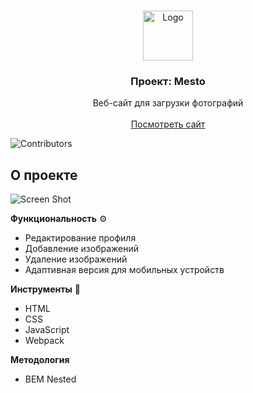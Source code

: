 <br/>
<p align="center">
  <a href="https://github.com/IgorSuhachov/mesto">
    <img src="https://raw.githubusercontent.com/IgorSuhachov/mesto/11d813fc72ba546760b1b391b929dc9e18e411d6/src/images/logo.svg" alt="Logo" width="80" height="80">
  </a>

  <h3 align="center">Проект: Mesto</h3>

  <p align="center">
    Веб-сайт для загрузки фотографий
    <br/>
    <br/>
    <a href="https://igorsuhachov.github.io/mesto/">Посмотреть сайт</a>
  </p>
</p>

![Contributors](https://img.shields.io/github/contributors/IgorSuhachov/mesto?color=dark-green) 

## О проекте

![Screen Shot](https://github.com/IgorSuhachov/mesto/blob/main/src/vendor/readmeSources/website.png?raw=true)

<b>Функциональность</b> ⚙️

* Редактирование профиля
* Добавление изображений
* Удаление изображений
* Адаптивная версия для мобильных устройств

<b>Инструменты</b> 🔧

* HTML
* CSS
* JavaScript
* Webpack

<b>Методология</b>

* BEM Nested
